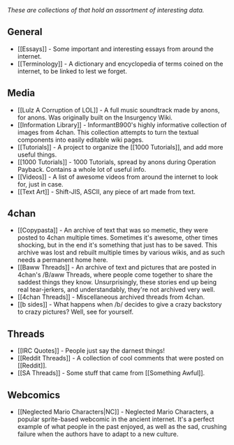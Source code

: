 *These are collections of that hold an assortment of interesting data.*

## General

* [[Essays]] - Some important and interesting essays from around the internet.
* [[Terminology]] - A dictionary and encyclopedia of terms coined on the internet, to be linked to lest we forget.

## Media

* [[Lulz A Corruption of LOL]] - A full music soundtrack made by anons, for anons. Was originally built on the Insurgency Wiki.
* [[Information Library]] - InformantB900's highly informative collection of images from 4chan. This collection attempts to turn the textual components into easily editable wiki pages.
* [[Tutorials]] - A project to organize the [[1000 Tutorials]], and add more useful things.
* [[1000 Tutorials]] - 1000 Tutorials, spread by anons during Operation Payback. Contains a whole lot of useful info.
* [[Videos]] - A list of awesome videos from around the internet to look for, just in case.
* [[Text Art]] - Shift-JIS, ASCII, any piece of art made from text.

## 4chan

* [[Copypasta]] - An archive of text that was so memetic, they were posted to 4chan multiple times. Sometimes it's awesome, other times shocking, but in the end it's something that just has to be saved. This archive was lost and rebuilt multiple times by various wikis, and as such needs a permanent home here.
* [[Baww Threads]] - An archive of text and pictures that are posted in 4chan's /B/aww Threads, where people come together to share the saddest things they know. Unsurprisingly, these stories end up being real tear-jerkers, and understandably, they're not archived very well.
* [[4chan Threads]] - Miscellaneous archived threads from 4chan.
* [[b sides]] - What happens when /b/ decides to give a crazy backstory to crazy pictures? Well, see for yourself.

## Threads

* [[IRC Quotes]] - People just say the darnest things!
* [[Reddit Threads]] - A collection of cool comments that were posted on [[Reddit]].
* [[SA Threads]] - Some stuff that came from [[Something Awful]].

## Webcomics

* [[Neglected Mario Characters|NC]] - Neglected Mario Characters, a popular sprite-based webcomic in the ancient internet. It's a perfect example of what people in the past enjoyed, as well as the sad, crushing failure when the authors have to adapt to a new culture.
